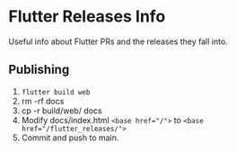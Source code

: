 # Flutter Releases Info

Useful info about Flutter PRs and the releases they fall into.

## Publishing

 1. `flutter build web`
 2. rm -rf docs
 3. cp -r build/web/ docs
 4. Modify docs/index.html `<base href="/">` to `<base href="/flutter_releases/">`
 5. Commit and push to main.
